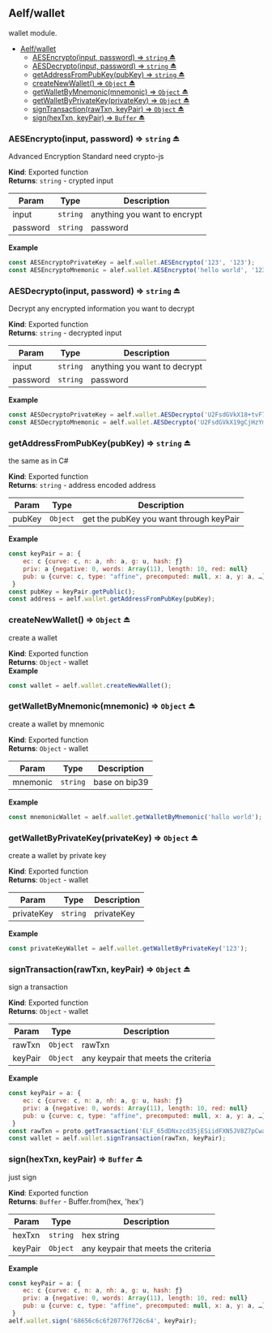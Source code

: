 <a name="module_Aelf/wallet"></a>

## Aelf/wallet
wallet module.


- [Aelf/wallet](#aelfwallet)
  - [AESEncrypto(input, password) ⇒ <code>string</code> ⏏](#aesencryptoinput-password-%E2%87%92-codestringcode-%E2%8F%8F)
  - [AESDecrypto(input, password) ⇒ <code>string</code> ⏏](#aesdecryptoinput-password-%E2%87%92-codestringcode-%E2%8F%8F)
  - [getAddressFromPubKey(pubKey) ⇒ <code>string</code> ⏏](#getaddressfrompubkeypubkey-%E2%87%92-codestringcode-%E2%8F%8F)
  - [createNewWallet() ⇒ <code>Object</code> ⏏](#createnewwallet-%E2%87%92-codeobjectcode-%E2%8F%8F)
  - [getWalletByMnemonic(mnemonic) ⇒ <code>Object</code> ⏏](#getwalletbymnemonicmnemonic-%E2%87%92-codeobjectcode-%E2%8F%8F)
  - [getWalletByPrivateKey(privateKey) ⇒ <code>Object</code> ⏏](#getwalletbyprivatekeyprivatekey-%E2%87%92-codeobjectcode-%E2%8F%8F)
  - [signTransaction(rawTxn, keyPair) ⇒ <code>Object</code> ⏏](#signtransactionrawtxn-keypair-%E2%87%92-codeobjectcode-%E2%8F%8F)
  - [sign(hexTxn, keyPair) ⇒ <code>Buffer</code> ⏏](#signhextxn-keypair-%E2%87%92-codebuffercode-%E2%8F%8F)

<a name="exp_module_Aelf/wallet--AESEncrypto"></a>

### AESEncrypto(input, password) ⇒ <code>string</code> ⏏
Advanced Encryption Standard need crypto-js

**Kind**: Exported function  
**Returns**: <code>string</code> - crypted input  

| Param | Type | Description |
| --- | --- | --- |
| input | <code>string</code> | anything you want to encrypt |
| password | <code>string</code> | password |

**Example**  
```js
const AESEncryptoPrivateKey = aelf.wallet.AESEncrypto('123', '123');
const AESEncryptoMnemonic = alef.wallet.AESEncrypto('hello world', '123');
```
<a name="exp_module_Aelf/wallet--AESDecrypto"></a>

### AESDecrypto(input, password) ⇒ <code>string</code> ⏏
Decrypt any encrypted information you want to decrypt

**Kind**: Exported function  
**Returns**: <code>string</code> - decrypted input  

| Param | Type | Description |
| --- | --- | --- |
| input | <code>string</code> | anything you want to decrypt |
| password | <code>string</code> | password |

**Example**  
```js
const AESDecryptoPrivateKey = aelf.wallet.AESDecrypto('U2FsdGVkX18+tvF7t4rhGOi5cbUvdTH2U5a6Tbu4Ojg=', '123');
const AESDecryptoMnemonic = aelf.wallet.AESDecrypto('U2FsdGVkX19gCjHzYmoY5FGZA1ArXG+eGZIR77dK2GE=', '123');
```
<a name="exp_module_Aelf/wallet--getAddressFromPubKey"></a>

### getAddressFromPubKey(pubKey) ⇒ <code>string</code> ⏏
the same as in C#

**Kind**: Exported function  
**Returns**: <code>string</code> - address encoded address  

| Param | Type | Description |
| --- | --- | --- |
| pubKey | <code>Object</code> | get the pubKey you want through keyPair |

**Example**  
```js
const keyPair = a: {
    ec: c {curve: c, n: a, nh: a, g: u, hash: ƒ}
    priv: a {negative: 0, words: Array(11), length: 10, red: null}
    pub: u {curve: c, type: "affine", precomputed: null, x: a, y: a, …}
 }
const pubKey = keyPair.getPublic();
const address = aelf.wallet.getAddressFromPubKey(pubKey);
```
<a name="exp_module_Aelf/wallet--createNewWallet"></a>

### createNewWallet() ⇒ <code>Object</code> ⏏
create a wallet

**Kind**: Exported function  
**Returns**: <code>Object</code> - wallet  
**Example**  
```js
const wallet = aelf.wallet.createNewWallet();
```
<a name="exp_module_Aelf/wallet--getWalletByMnemonic"></a>

### getWalletByMnemonic(mnemonic) ⇒ <code>Object</code> ⏏
create a wallet by mnemonic

**Kind**: Exported function  
**Returns**: <code>Object</code> - wallet  

| Param | Type | Description |
| --- | --- | --- |
| mnemonic | <code>string</code> | base on bip39 |

**Example**  
```js
const mnemonicWallet = aelf.wallet.getWalletByMnemonic('hallo world');
```
<a name="exp_module_Aelf/wallet--getWalletByPrivateKey"></a>

### getWalletByPrivateKey(privateKey) ⇒ <code>Object</code> ⏏
create a wallet by private key

**Kind**: Exported function  
**Returns**: <code>Object</code> - wallet  

| Param | Type | Description |
| --- | --- | --- |
| privateKey | <code>string</code> | privateKey |

**Example**  
```js
const privateKeyWallet = aelf.wallet.getWalletByPrivateKey('123');
```
<a name="exp_module_Aelf/wallet--signTransaction"></a>

### signTransaction(rawTxn, keyPair) ⇒ <code>Object</code> ⏏
sign a transaction

**Kind**: Exported function  
**Returns**: <code>Object</code> - wallet  

| Param | Type | Description |
| --- | --- | --- |
| rawTxn | <code>Object</code> | rawTxn |
| keyPair | <code>Object</code> | any keypair that meets the criteria |

**Example**  
```js
const keyPair = a: {
    ec: c {curve: c, n: a, nh: a, g: u, hash: ƒ}
    priv: a {negative: 0, words: Array(11), length: 10, red: null}
    pub: u {curve: c, type: "affine", precomputed: null, x: a, y: a, …}
 }
const rawTxn = proto.getTransaction('ELF_65dDNxzcd35jESiidFXN5JV8Z7pCwaFnepuYQToNefSgqk9', 'ELF_65dDNxzcd35jESiidFXN5JV8Z7pCwaFnepuYQToNefSgqk9', 'test', []);
const wallet = aelf.wallet.signTransaction(rawTxn, keyPair);
```
<a name="exp_module_Aelf/wallet--sign"></a>

### sign(hexTxn, keyPair) ⇒ <code>Buffer</code> ⏏
just sign

**Kind**: Exported function  
**Returns**: <code>Buffer</code> - Buffer.from(hex, 'hex')  

| Param | Type | Description |
| --- | --- | --- |
| hexTxn | <code>string</code> | hex string |
| keyPair | <code>Object</code> | any keypair that meets the criteria |

**Example**  
```js
const keyPair = a: {
    ec: c {curve: c, n: a, nh: a, g: u, hash: ƒ}
    priv: a {negative: 0, words: Array(11), length: 10, red: null}
    pub: u {curve: c, type: "affine", precomputed: null, x: a, y: a, …}
 }
aelf.wallet.sign('68656c6c6f20776f726c64', keyPair);
```
